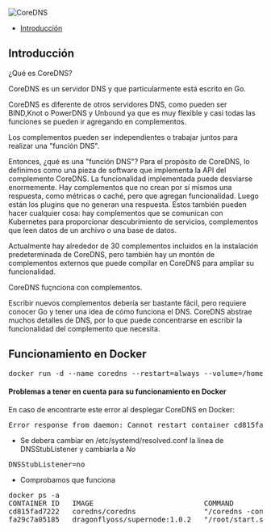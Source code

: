 ![CoreDNS](https://cncf-branding.netlify.app/img/projects/coredns/horizontal/color/coredns-horizontal-color.png)

- [Introducción](#introduccion)

## Introducción

¿Qué es CoreDNS?

CoreDNS es un servidor DNS y que particularmente está escrito en Go.

CoreDNS es diferente de otros servidores DNS, como pueden ser BIND,Knot o PowerDNS y Unbound ya que es muy flexible y casi todas las funciones se pueden ir agregando en complementos.

Los complementos pueden ser independientes o trabajar juntos para realizar una "función DNS".

Entonces, ¿qué es una "función DNS"? Para el propósito de CoreDNS, lo definimos como una pieza de software que implementa la API del complemento CoreDNS. 
La funcionalidad implementada puede desviarse enormemente. Hay complementos que no crean por sí mismos una respuesta, como métricas o caché, pero que agregan 
funcionalidad. Luego están los plugins que no generan una respuesta. Estos también pueden hacer cualquier cosa: hay complementos que se comunican con Kubernetes 
para proporcionar descubrimiento de servicios, complementos que leen datos de un archivo o una base de datos.

Actualmente hay alrededor de 30 complementos incluidos en la instalación predeterminada de CoreDNS, pero también hay un montón de complementos externos que 
puede compilar en CoreDNS para ampliar su funcionalidad.

CoreDNS fuçnciona con complementos.

Escribir nuevos complementos debería ser bastante fácil, pero requiere conocer Go y tener una idea de cómo funciona el DNS. CoreDNS abstrae muchos detalles 
de DNS, por lo que puede concentrarse en escribir la funcionalidad del complemento que necesita.

## Funcionamiento en Docker

<pre>
docker run -d --name coredns --restart=always --volume=/home/vagrant/containers/coredns/:/root/ -p 53:53/udp coredns/coredns -conf /root/Corefile
</pre>

#### Problemas a tener en cuenta para su funcionamiento en Docker

En caso de encontrarte este error al desplegar CoreDNS en Docker:

<pre>
Error response from daemon: Cannot restart container cd815fad7222: driver failed programming external connectivity on endpoint coredns (59709c3d04d76b52a454876568cc9c081f9ed6083492716715668f6898736a9a): Error starting userland proxy: listen udp4 0.0.0.0:53: bind: address already in use
</pre>

- Se debera cambiar en /etc/systemd/resolved.conf la linea de DNSStubListener y cambiarla a *No*

<pre>
DNSStubListener=no
</pre>

- Comprobamos que funciona

<pre>
docker ps -a
CONTAINER ID   IMAGE                          COMMAND                  CREATED       STATUS         PORTS                                                           NAMES
cd815fad7222   coredns/coredns                "/coredns -conf /roo…"   6 days ago    Up 5 seconds   53/tcp, 0.0.0.0:53->53/udp, :::53->53/udp                       coredns
fa29c7a05185   dragonflyoss/supernode:1.0.2   "/root/start.sh --do…"   13 days ago   Up 2 days      0.0.0.0:8001-8002->8001-8002/tcp, :::8001-8002->8001-8002/tcp   supernode
</pre>
